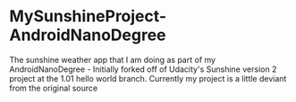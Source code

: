 # MySunshineProject-AndroidNanoDegree
The sunshine weather app that I am doing as part of my AndroidNanoDegree - Initially forked off of Udacity's Sunshine version 2 project at the 1.01 hello world branch. Currently my project is a little deviant from the original source
